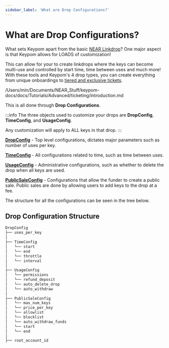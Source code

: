 ```yaml
---
sidebar_label: 'What are Drop Configurations?'
---
```

# What are Drop Configurations?

What sets Keypom apart from the basic [NEAR Linkdrop](https://github.com/near/near-linkdrop)? One major aspect is that Keypom allows for LOADS of customization!

This can allow for your to create linkdrops where the keys can become multi-use and controlled by start time, time between uses and much more! With these tools and Keypom's 4 drop types, you can create everything from unique onboardings to [tiered and exclusive tickets](../../../../Tutorials/Advanced/ticketing/introduction.md). 

/Users/min/Documents/NEAR_Stuff/keypom-docs/docs/Tutorials/Advanced/ticketing/introduction.md

This is all done through **Drop Configurations**.

:::info
The three objects used to customize your drops are **DropConfig**, **TimeConfig**, and **UsageConfig**.

Any customization will apply to ALL keys in that drop.
:::

[**DropConfig**](drop-customization.md) - Top level configurations, dictates major parameters such as number of uses per key.  

[**TimeConfig**](time-customization.md) - All configurations related to time, such as time between uses.  

[**UsageConfig**](usage-customization.md) - Administrative configurations, such as whether to delete the drop when all keys are used.  

[**PublicSaleConfig**](sale-customization.md) - Configurations that allow the funder to create a public sale. Public sales are done by allowing users to add keys to the drop at a fee. 

The structure for all the configurations can be seen in the tree below.

## Drop Configuration Structure
``` bash
DropConfig
├── uses_per_key
│
├── TimeConfig
│   └── start
│   └── end
│   └── throttle
│   └── interval
│
├── UsageConfig
│   └── permissions
│   └── refund_deposit
│   └── auto_delete_drop
│   └── auto_withdraw
│
├── PublicSaleConfig
│   └── max_num_keys
│   └── price_per_key
│   └── allowlist
│   └── blocklist
│   └── auto_withdraw_funds
│   └── start
│   └── end
│
├── root_account_id
```